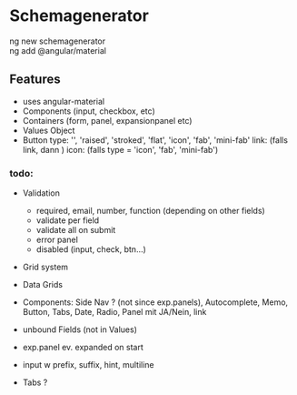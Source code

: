 # Schemagenerator

ng new schemagenerator  
ng add @angular/material

## Features
- uses angular-material
- Components (input, checkbox, etc)
- Containers (form, panel, expansionpanel etc)
- Values Object
- Button type: '', 'raised', 'stroked', 'flat', 'icon', 'fab', 'mini-fab' 
         link: (falls link, dann <a>)
         icon: (falls type = 'icon', 'fab', 'mini-fab')




### todo:
- Validation
  - required, email, number, function (depending on other fields)
  - validate per field
  - validate all on submit
  - error panel
  - disabled (input, check, btn...)
  
- Grid system
- Data Grids
- Components: Side Nav ? (not since exp.panels), Autocomplete, Memo, Button, Tabs, Date, Radio, Panel mit JA/Nein, link
- unbound Fields (not in Values)
- exp.panel ev. expanded on start
- input w prefix, suffix, hint, multiline
- Tabs ?




